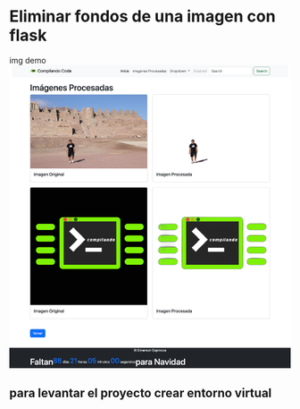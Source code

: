 # Eliminar fondos de una imagen con flask

img demo
<img src="./static/img/img_demo.png">

## para levantar el proyecto crear entorno virtual